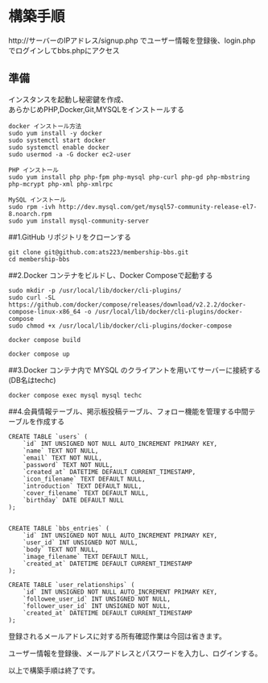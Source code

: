 # 構築手順

http://サーバーのIPアドレス/signup.php でユーザー情報を登録後、login.php でログインしてbbs.phpにアクセス

## 準備
インスタンスを起動し秘密鍵を作成、<br>
あらかじめPHP,Docker,Git,MYSQLをインストールする
```
docker インストール方法
sudo yum install -y docker
sudo systemctl start docker
sudo systemctl enable docker
sudo usermod -a -G docker ec2-user

PHP インストール
sudo yum install php php-fpm php-mysql php-curl php-gd php-mbstring php-mcrypt php-xml php-xmlrpc

MySQL インストール
sudo rpm -ivh http://dev.mysql.com/get/mysql57-community-release-el7-8.noarch.rpm
sudo yum install mysql-community-server
```



##1.GitHub リポジトリをクローンする

```
git clone git@github.com:ats223/membership-bbs.git
cd membership-bbs
```

##2.Docker コンテナをビルドし、Docker Composeで起動する

```
sudo mkdir -p /usr/local/lib/docker/cli-plugins/
sudo curl -SL https://github.com/docker/compose/releases/download/v2.2.2/docker-compose-linux-x86_64 -o /usr/local/lib/docker/cli-plugins/docker-compose
sudo chmod +x /usr/local/lib/docker/cli-plugins/docker-compose

docker compose build

docker compose up
```

##3.Docker コンテナ内で MYSQL のクライアントを用いてサーバーに接続する(DB名はtechc)

```
docker compose exec mysql mysql techc
```

##4.会員情報テーブル、掲示板投稿テーブル、フォロー機能を管理する中間テーブルを作成する
```
CREATE TABLE `users` (
    `id` INT UNSIGNED NOT NULL AUTO_INCREMENT PRIMARY KEY,
    `name` TEXT NOT NULL,
    `email` TEXT NOT NULL,
    `password` TEXT NOT NULL,
    `created_at` DATETIME DEFAULT CURRENT_TIMESTAMP,
    `icon_filename` TEXT DEFAULT NULL,
    `introduction` TEXT DEFAULT NULL,
    `cover_filename` TEXT DEFAULT NULL,
    `birthday` DATE DEFAULT NULL
);
```
```

CREATE TABLE `bbs_entries` (
    `id` INT UNSIGNED NOT NULL AUTO_INCREMENT PRIMARY KEY,
    `user_id` INT UNSIGNED NOT NULL,
    `body` TEXT NOT NULL,
    `image_filename` TEXT DEFAULT NULL,
    `created_at` DATETIME DEFAULT CURRENT_TIMESTAMP
);
```

```
CREATE TABLE `user_relationships` (
    `id` INT UNSIGNED NOT NULL AUTO_INCREMENT PRIMARY KEY,
    `followee_user_id` INT UNSIGNED NOT NULL,
    `follower_user_id` INT UNSIGNED NOT NULL,
    `created_at` DATETIME DEFAULT CURRENT_TIMESTAMP
);
```

登録されるメールアドレスに対する所有確認作業は今回は省きます。

ユーザー情報を登録後、メールアドレスとパスワードを入力し、ログインする。

以上で構築手順は終了です。
